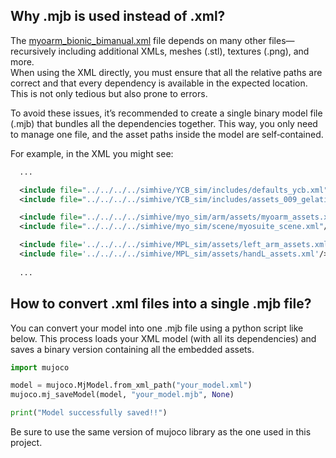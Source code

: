## Why .mjb is used instead of .xml?

The [myoarm_bionic_bimanual.xml](https://github.com/MyoHub/myosuite/blob/main/myosuite/envs/myo/assets/arm/myoarm_bionic_bimanual.xml) file depends on many other files—recursively including additional XMLs, meshes (.stl), textures (.png), and more.  
When using the XML directly, you must ensure that all the relative paths are correct and that every dependency is available in the expected location. This is not only tedious but also prone to errors.

To avoid these issues, it’s recommended to create a single binary model file (.mjb) that bundles all the dependencies together. This way, you only need to manage one file, and the asset paths inside the model are self‐contained.

For example, in the XML you might see:

```xml
  ...

  <include file="../../../../simhive/YCB_sim/includes/defaults_ycb.xml"/>
  <include file="../../../../simhive/YCB_sim/includes/assets_009_gelatin_box.xml"/>

  <include file="../../../../simhive/myo_sim/arm/assets/myoarm_assets.xml"/>
  <include file="../../../../simhive/myo_sim/scene/myosuite_scene.xml"/>

  <include file='../../../../simhive/MPL_sim/assets/left_arm_assets.xml'/>
  <include file='../../../../simhive/MPL_sim/assets/handL_assets.xml'/>
  
  ...
```


## How to convert .xml files into a single .mjb file?

You can convert your model into one .mjb file using a python script like below. This process loads your XML model (with all its dependencies) and saves a binary version containing all the embedded assets.

```py
import mujoco

model = mujoco.MjModel.from_xml_path("your_model.xml")
mujoco.mj_saveModel(model, "your_model.mjb", None)

print("Model successfully saved!!")
```

Be sure to use the same version of mujoco library as the one used in this project.
